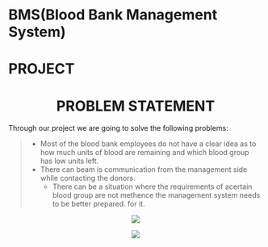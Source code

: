 # BMS(Blood Bank Management System)
# PROJECT

<H1 align="center"> PROBLEM STATEMENT </H1>

 Through our project we are going to solve the following problems:


> *	Most of the blood bank employees do not have a clear idea as to how much units of blood are remaining and which blood group has low units left.
> * There can beam is communication from the management side while contacting the donors.
>	* There can be a situation where the requirements of acertain blood group are not methence the management system needs to be better prepared. for it.


<p align="center">
  <img src="https://www.metrohospitals.com/Adminpanel/BlogImages/f57920e8e5694c35bd1fe80187f55618.jpg"/>
</p>

<p align="center">
  <img src="https://www.altres.com/business/wp-content/uploads/2014/01/Blood_646x300.jpg"/>
</p>

